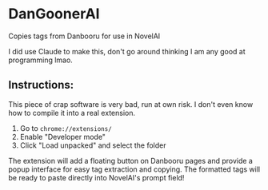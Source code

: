 # DanGoonerAI
Copies tags from Danbooru for use in NovelAI

I did use Claude to make this, don't go around thinking I am any good at programming lmao. 

## Instructions:

This piece of crap software is very bad, run at own risk. I don't even know how to compile it into a real extension. 

1. Go to `chrome://extensions/`
2. Enable "Developer mode"
3. Click "Load unpacked" and select the folder

The extension will add a floating button on Danbooru pages and provide a popup interface for easy tag extraction and copying.
The formatted tags will be ready to paste directly into NovelAI's prompt field!
